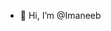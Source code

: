 - 👋 Hi, I’m @Imaneeb

<!---
Imaneeb/Imaneeb is a ✨ special ✨ repository because its `README.md` (this file) appears on your GitHub profile.
You can click the Preview link to take a look at your changes.
--->
